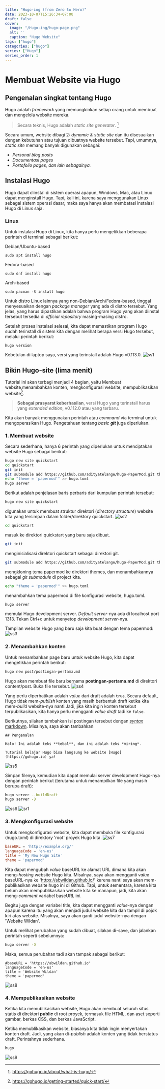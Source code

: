 ```yaml
---
title: "Hugo-ing (from Zero to Hero)"
date: 2023-10-07T15:26:34+07:00
draft: false
cover:
  image: "/Hugo-ing/hugo-page.png"
  alt: ''
  caption: "Hugo Website"
tags: ["hugo"]
categories: ["hugo"]
series: ["Hugo"]
series_order: 1
---
```


# Membuat Website via Hugo
## Pengenalan singkat tentang Hugo
Hugo adalah *framework* yang memungkinkan setiap orang untuk membuat dan mengelola website mereka. 

> Secara teknis, Hugo adalah *static site generator*. [^1] 

Secara umum, website dibagi 2: *dynamic & static site* dan itu disesuaikan dengan kebutuhan atau tujuan dibuatnya website tersebut. Tapi, umumnya, *static site* memang banyak digunakan sebagai:
- *Personal blog posts*
- *Documentasi pages*
- *Portofolio pages, dan lain sebagainya.* 

## Instalasi Hugo
Hugo dapat diinstal di sistem operasi apapun, Windows, Mac, atau Linux dapat menginstall Hugo. Tapi, kali ini, karena saya menggunakan Linux sebagai sistem operasi dasar, maka saya hanya akan membatasi instalasi Hugo di Linux saja. 

### Linux
Untuk instalasi Hugo di Linux, kita hanya perlu mengetikkan beberapa perintah di terminal sebagai berikut:

Debian/Ubuntu-based 
```
sudo apt install hugo 
```

Fedora-based 
```
sudo dnf install hugo 
```

Arch-based 
```
sudo pacman -S install hugo 
```

Untuk distro Linux lainnya yang non-Debian/Arch/Fedora-based, tinggal menyesuaikan dengan *package manager* yang ada di distro tersebut. Yang jelas, yang harus dipastikan adalah bahwa program Hugo yang akan diinstal tersebut tersedia di *official repository* masing-masing distro. 

Setelah proses instalasi selesai, kita dapat memastikan program Hugo sudah terinstall di sistem kita dengan melihat berapa versi Hugo tersebut, melalui perintah berikut:

```
hugo version
```

Kebetulan di laptop saya, versi yang terinstall adalah Hugo v0.113.0.
![ss1](/Hugo-ing/ss1.png)

## Bikin Hugo-site (lima menit)
Tutorial ini akan terbagi menjadi 4 bagian, yaitu Membuat website,menambahkan konten, mengkonfigurasi website, mempublikasikan website[^2]. 

> **Sebagai prasyarat keberhasilan**, versi Hugo yang terinstall harus yang *extended edition*, v0.112.0 atau yang terbaru.

Kita akan banyak menggunakan perintah atau *command* via terminal untuk mengoperasikan Hugo. Pengetahuan tentang *basic **git*** juga diperlukan.

### 1. Membuat website
Secara sederhana, hanya 6 perintah yang diperlukan untuk menciptakan website Hugo sebagai berikut:

```bash
hugo new site quickstart
cd quickstart
git init
git submodule add https://github.com/adityatelange/hugo-PaperMod.git themes/papermod
echo "theme = 'papermod'" >> hugo.toml
hugo server
```
Berikut adalah penjelasan baris perbaris dari kumpulan perintah tersebut:

```bash
hugo new site quickstart
```
digunakan untuk membuat struktur direktori (*directory structure*) website kita yang tersimpan dalam folder/direktory quickstart.
![ss2](/Hugo-ing/ss2.png)

```bash
cd quickstart
```
masuk ke direktori quickstart yang baru saja dibuat.

```bash
git init
```
menginisialisasi direktori quickstart sebagai direktori git.

```bash
git submodule add https://github.com/adityatelange/hugo-PaperMod.git themes/papermod
```
mengkloning tema papermod ke direktori themes, dan menambahkannya sebagai *git submodule* di project kita.

```bash
echo "theme = 'papermod'" >> hugo.toml
```
menambahkan tema papermod di file konfigurasi website, hugo.toml.

```bash
hugo server
```
memulai Hugo development server. *Default server*-nya ada di localhost port 1313. Tekan Ctrl+c untuk menyetop *development server*-nya.

Tampilan website Hugo yang baru saja kita buat dengan tema papermod:
![ss3](/Hugo-ing/ss3.png)


### 2. Menambahkan konten
Untuk menambahkan page baru untuk website Hugo, kita dapat mengetikkan perintah berikut:

```bash
hugo new post/postingan-pertama.md
```
Hugo akan membuat file baru bernama **postingan-pertama.md** di direktori content/post. Buka file tersebut.
![ss4](/Hugo-ing/ss4.png)

Yang perlu diperhatikan adalah *value* dari draft adalah ``true``. Secara default, Hugo tidak mem-*publish* konten yang masih berbentuk draft ketika kita mem-*build* website-nya nanti.Jadi, jika kita ingin konten tersebut terpublikasikan, kita hanya perlu mengganti *value draft* tadi ke ``false``.

Berikutnya, silakan tambahkan isi postingan tersebut dengan [*syntax* markdown](https://www.markdownguide.org/cheat-sheet/). Misalnya, saya akan tambahkan 

```
## Pengenalan

Halo! Ini adalah teks **tebal**, dan ini adalah teks *miring*.

Tutorial belajar Hugo bisa langsung ke website [Hugo](https://gohugo.io) ya!
```
![ss5](/Hugo-ing/ss5.png)

Simpan filenya, kemudian kita dapat memulai server development Hugo-nya dengan perintah berikut (terutama untuk menampilkan file yang masih berupa draft):

```bash
hugo server --buildDraft
hugo server -D
```
![ss6](/Hugo-ing/ss6.png)
![sr1](/Hugo-ing/sr1.gif)

### 3. Mengkonfigurasi website
Untuk mengkonfigurasi website, kita dapat membuka file konfigurasi (hugo.toml) di direktory 'root' proyek Hugo kita.
![ss7](/Hugo-ing/ss7.png)

```toml
baseURL = 'http://example.org/'
languageCode = 'en-us'
title = 'My New Hugo Site'
theme = 'papermod'
```
Kita dapat mengubah *value* baseURL ke alamat URL dimana kita akan meng-*hosting* website Hugo kita. Misalnya, saya akan mengganti *value* baseURL-nya ke 'https://abwildan.github.io/' karena nanti saya akan mem-publikasikan website hugo ini di Github. Tapi, untuk sementara, karena kita belum akan mempublikasikan website kita ke manapun, jadi, kita akan meng-*comment* variabel baseURL ini.

Begitu juga dengan variabel title, kita dapat mengganti *value*-nya dengan apapun karena itu yang akan menjadi judul website kita dan tampil di pojok kiri atas website. Misalnya, saya akan ganti judul website-nya dengan 'Website Wildan'.

Untuk melihat perubahan yang sudah dibuat, silakan di-save, dan jalankan perintah seperti sebelumnya:
```bash
hugo server -D
```
Maka, semua perubahan tadi akan tampak sebagai berikut:
```
#baseURL = 'https://abwildan.github.io'
languageCode = 'en-us'
title = 'Website Wildan'
theme = 'papermod'
```
![ss8](/Hugo-ing/ss8.png)

### 4. Mempublikasikan website
Ketika kita memublikasikan website, Hugo akan membuat seluruh situs statis di direktori **public** di root proyek, termasuk file HTML, dan aset seperti gambar, berkas CSS, dan berkas JavaScript.

Ketika memublikasikan website, biasanya kita tidak ingin menyertakan konten draft. Jadi, yang akan di-*publish* adalah konten yang tidak berstatus draft. Perintahnya sederhana.
```bash
hugo
```
![ss9](/Hugo-ing/ss9.png)

[^1]: https://gohugo.io/about/what-is-hugo/
[^2]: https://gohugo.io/getting-started/quick-start/
